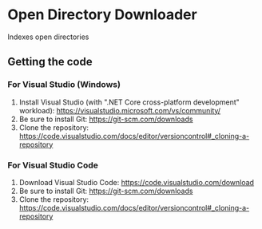 # Open Directory Downloader
Indexes open directories

## Getting the code

### For Visual Studio (Windows)
1. Install Visual Studio (with ".NET Core cross-platform development" workload): https://visualstudio.microsoft.com/vs/community/
2. Be sure to install Git: https://git-scm.com/downloads
3. Clone the repository: https://code.visualstudio.com/docs/editor/versioncontrol#_cloning-a-repository

### For Visual Studio Code
1. Download Visual Studio Code: https://code.visualstudio.com/download
2. Be sure to install Git: https://git-scm.com/downloads
3. Clone the repository: https://code.visualstudio.com/docs/editor/versioncontrol#_cloning-a-repository
